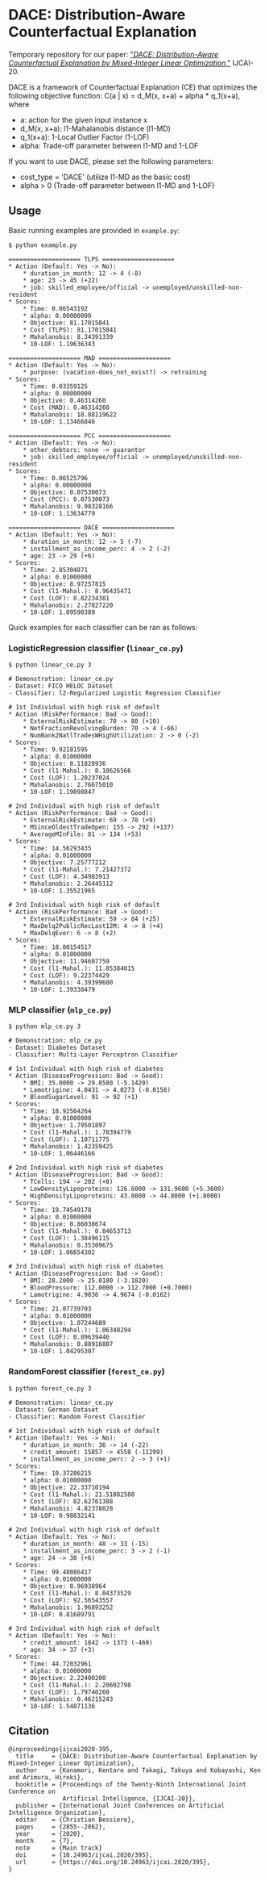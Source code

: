 # DACE: Distribution-Aware Counterfactual Explanation

Temporary repository for our paper: ["*DACE: Distribution-Aware Counterfactual Explanation by Mixed-Integer Linear Optimization*,"](https://www.ijcai.org/Proceedings/2020/395) IJCAI-20.

DACE is a framework of Counterfactual Explanation (CE) that optimizes the following objective function: 
C(a | x) = d_M(x, x+a) + alpha * q_1(x+a), 
where
* a: action for the given input instance x
* d_M(x, x+a): l1-Mahalanobis distance (l1-MD)
* q_1(x+a): 1-Local Outlier Factor (1-LOF)
* alpha:  Trade-off parameter between l1-MD and 1-LOF

If you want to use DACE, please set the following parameters:
* cost_type = 'DACE' (utilize l1-MD as the basic cost)
* alpha > 0  (Trade-off parameter between l1-MD and 1-LOF)



## Usage

Basic running examples are provided in `example.py`:
```
$ python example.py

==================== TLPS ====================
* Action (Default: Yes -> No):
	* duration_in_month: 12 -> 4 (-8)
	* age: 23 -> 45 (+22)
	* job: skilled_employee/official -> unemployed/unskilled-non-resident
* Scores: 
	* Time: 0.06543192
	* alpha: 0.00000000
	* Objective: 81.17015841
	* Cost (TLPS): 81.17015841
	* Mahalanobis: 8.34391339
	* 10-LOF: 1.19636343

==================== MAD ====================
* Action (Default: Yes -> No):
	* purpose: (vacation-does_not_exist?) -> retraining
* Scores: 
	* Time: 0.03359125
	* alpha: 0.00000000
	* Objective: 0.46314260
	* Cost (MAD): 0.46314260
	* Mahalanobis: 18.88119622
	* 10-LOF: 1.13466846

==================== PCC ====================
* Action (Default: Yes -> No):
	* other_debtors: none -> guarantor
	* job: skilled_employee/official -> unemployed/unskilled-non-resident
* Scores: 
	* Time: 0.06525796
	* alpha: 0.00000000
	* Objective: 0.07530073
	* Cost (PCC): 0.07530073
	* Mahalanobis: 9.98328166
	* 10-LOF: 1.13634779

==================== DACE ====================
* Action (Default: Yes -> No):
	* duration_in_month: 12 -> 5 (-7)
	* installment_as_income_perc: 4 -> 2 (-2)
	* age: 23 -> 29 (+6)
* Scores: 
	* Time: 2.85304871
	* alpha: 0.01000000
	* Objective: 8.97257815
	* Cost (l1-Mahal.): 8.96435471
	* Cost (LOF): 0.82234381
	* Mahalanobis: 2.27827220
	* 10-LOF: 1.09590389
```


Quick examples for each classifier can be ran as follows:

### LogisticRegression classifier (`linear_ce.py`)
```
$ python linear_ce.py 3

# Demonstration: linear_ce.py
- Dataset: FICO HELOC Dataset
- Classifier: l2-Regularized Logistic Regression Classifier

# 1st Individual with high risk of default
* Action (RiskPerformance: Bad -> Good):
	* ExternalRiskEstimate: 70 -> 80 (+10)
	* NetFractionRevolvingBurden: 70 -> 4 (-66)
	* NumBank2NatlTradesWHighUtilization: 2 -> 0 (-2)
* Scores: 
	* Time: 9.92181595
	* alpha: 0.01000000
	* Objective: 8.11828936
	* Cost (l1-Mahal.): 8.10626566
	* Cost (LOF): 1.20237024
	* Mahalanobis: 2.76675010
	* 10-LOF: 1.19098847

# 2nd Individual with high risk of default
* Action (RiskPerformance: Bad -> Good):
	* ExternalRiskEstimate: 69 -> 78 (+9)
	* MSinceOldestTradeOpen: 155 -> 292 (+137)
	* AverageMInFile: 81 -> 134 (+53)
* Scores: 
	* Time: 14.56293435
	* alpha: 0.01000000
	* Objective: 7.25777212
	* Cost (l1-Mahal.): 7.21427372
	* Cost (LOF): 4.34983913
	* Mahalanobis: 2.26445112
	* 10-LOF: 1.35521965

# 3rd Individual with high risk of default
* Action (RiskPerformance: Bad -> Good):
	* ExternalRiskEstimate: 59 -> 84 (+25)
	* MaxDelq2PublicRecLast12M: 4 -> 8 (+4)
	* MaxDelqEver: 6 -> 8 (+2)
* Scores: 
	* Time: 18.00154517
	* alpha: 0.01000000
	* Objective: 11.94607759
	* Cost (l1-Mahal.): 11.85384015
	* Cost (LOF): 9.22374429
	* Mahalanobis: 4.39399600
	* 10-LOF: 1.39338479
```

### MLP classifier (`mlp_ce.py`)
```
$ python mlp_ce.py 3

# Demonstration: mlp_ce.py
- Dataset: Diabetes Dataset
- Classifier: Multi-Layer Perceptron Classifier

# 1st Individual with high risk of diabetes
* Action (DiseaseProgression: Bad -> Good):
	* BMI: 35.0000 -> 29.8580 (-5.1420)
	* Lamotrigine: 4.0431 -> 4.0273 (-0.0158)
	* BloodSugarLevel: 91 -> 92 (+1)
* Scores: 
	* Time: 18.92564264
	* alpha: 0.01000000
	* Objective: 1.79501897
	* Cost (l1-Mahal.): 1.78394779
	* Cost (LOF): 1.10711775
	* Mahalanobis: 1.42359425
	* 10-LOF: 1.06446166

# 2nd Individual with high risk of diabetes
* Action (DiseaseProgression: Bad -> Good):
	* TCells: 194 -> 202 (+8)
	* LowDensityLipoproteins: 126.6000 -> 131.9600 (+5.3600)
	* HighDensityLipoproteins: 43.0000 -> 44.8000 (+1.8000)
* Scores: 
	* Time: 19.74549178
	* alpha: 0.01000000
	* Objective: 0.86038674
	* Cost (l1-Mahal.): 0.84653713
	* Cost (LOF): 1.38496115
	* Mahalanobis: 0.35309675
	* 10-LOF: 1.06654302

# 3rd Individual with high risk of diabetes
* Action (DiseaseProgression: Bad -> Good):
	* BMI: 28.2000 -> 25.0180 (-3.1820)
	* BloodPressure: 112.0000 -> 112.7000 (+0.7000)
	* Lamotrigine: 4.9836 -> 4.9674 (-0.0162)
* Scores: 
	* Time: 21.07739703
	* alpha: 0.01000000
	* Objective: 1.07244689
	* Cost (l1-Mahal.): 1.06348294
	* Cost (LOF): 0.89639446
	* Mahalanobis: 0.88916807
	* 10-LOF: 1.04295307
```

### RandomForest classifier (`forest_ce.py`)
```
$ python forest_ce.py 3

# Demonstration: linear_ce.py
- Dataset: German Dataset
- Classifier: Random Forest Classifier

# 1st Individual with high risk of default
* Action (Default: Yes -> No):
	* duration_in_month: 36 -> 14 (-22)
	* credit_amount: 15857 -> 4558 (-11299)
	* installment_as_income_perc: 2 -> 3 (+1)
* Scores: 
	* Time: 10.37286215
	* alpha: 0.01000000
	* Objective: 22.33710194
	* Cost (l1-Mahal.): 21.51082580
	* Cost (LOF): 82.62761388
	* Mahalanobis: 4.82378028
	* 10-LOF: 0.98032141

# 2nd Individual with high risk of default
* Action (Default: Yes -> No):
	* duration_in_month: 48 -> 33 (-15)
	* installment_as_income_perc: 3 -> 2 (-1)
	* age: 24 -> 30 (+6)
* Scores: 
	* Time: 99.48086417
	* alpha: 0.01000000
	* Objective: 8.96938964
	* Cost (l1-Mahal.): 8.04373529
	* Cost (LOF): 92.56543557
	* Mahalanobis: 1.96893252
	* 10-LOF: 0.81689791

# 3rd Individual with high risk of default
* Action (Default: Yes -> No):
	* credit_amount: 1842 -> 1373 (-469)
	* age: 34 -> 37 (+3)
* Scores: 
	* Time: 44.72032961
	* alpha: 0.01000000
	* Objective: 2.22400200
	* Cost (l1-Mahal.): 2.20602798
	* Cost (LOF): 1.79740260
	* Mahalanobis: 0.46215243
	* 10-LOF: 1.54871136
```


## Citation
```
@inproceedings{ijcai2020-395,
  title     = {DACE: Distribution-Aware Counterfactual Explanation by Mixed-Integer Linear Optimization},
  author    = {Kanamori, Kentaro and Takagi, Takuya and Kobayashi, Ken and Arimura, Hiroki},
  booktitle = {Proceedings of the Twenty-Ninth International Joint Conference on
               Artificial Intelligence, {IJCAI-20}},
  publisher = {International Joint Conferences on Artificial Intelligence Organization},
  editor    = {Christian Bessiere},
  pages     = {2855--2862},
  year      = {2020},
  month     = {7},
  note      = {Main track}
  doi       = {10.24963/ijcai.2020/395},
  url       = {https://doi.org/10.24963/ijcai.2020/395},
}
```
